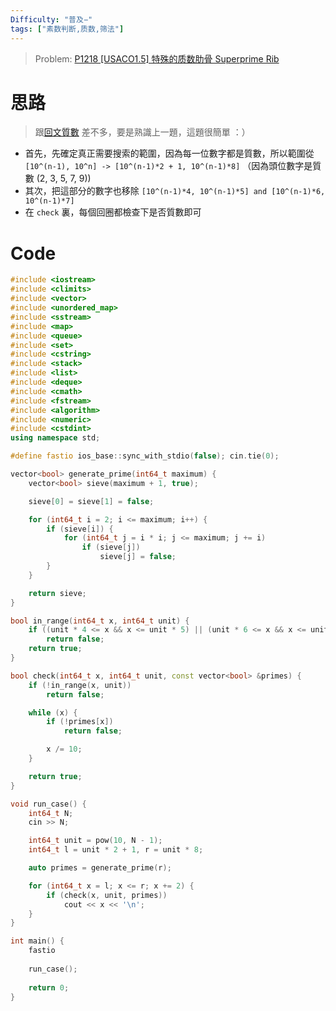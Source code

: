 ```yaml
---
Difficulty: "普及−"
tags: ["素数判断,质数,筛法"]
---
```


> Problem: [P1218 [USACO1.5] 特殊的质数肋骨 Superprime Rib](https://www.luogu.com.cn/problem/P1218)

# 思路
> 跟[回文質數](https://www.luogu.com.cn/problem/P1217) 差不多，要是熟識上一題，這題很簡單 ：）
- 首先，先確定真正需要搜索的範圍，因為每一位數字都是質數，所以範圍從 `[10^(n-1), 10^n] -> [10^(n-1)*2 + 1, 10^(n-1)*8]` （因為頭位數字是質數 (2, 3, 5, 7, 9))
- 其次，把這部分的數字也移除 `[10^(n-1)*4, 10^(n-1)*5] and [10^(n-1)*6, 10^(n-1)*7]`
- 在 `check` 裏，每個回圈都檢查下是否質數即可

# Code
```cpp
#include <iostream>
#include <climits>
#include <vector>
#include <unordered_map>
#include <sstream>
#include <map>
#include <queue>
#include <set>
#include <cstring>
#include <stack>
#include <list>
#include <deque>
#include <cmath>
#include <fstream>
#include <algorithm>
#include <numeric>
#include <cstdint>
using namespace std;

#define fastio ios_base::sync_with_stdio(false); cin.tie(0);

vector<bool> generate_prime(int64_t maximum) {
    vector<bool> sieve(maximum + 1, true);

    sieve[0] = sieve[1] = false;

    for (int64_t i = 2; i <= maximum; i++) {
        if (sieve[i]) {
            for (int64_t j = i * i; j <= maximum; j += i) 
                if (sieve[j])
                    sieve[j] = false;
        }
    }

    return sieve;
}

bool in_range(int64_t x, int64_t unit) {
    if ((unit * 4 <= x && x <= unit * 5) || (unit * 6 <= x && x <= unit * 7))
        return false;
    return true;
}

bool check(int64_t x, int64_t unit, const vector<bool> &primes) {
    if (!in_range(x, unit))
        return false;

    while (x) {
        if (!primes[x])
            return false;

        x /= 10;
    }

    return true;
}

void run_case() {
    int64_t N;
    cin >> N;

    int64_t unit = pow(10, N - 1);
    int64_t l = unit * 2 + 1, r = unit * 8;

    auto primes = generate_prime(r);

    for (int64_t x = l; x <= r; x += 2) {
        if (check(x, unit, primes))
            cout << x << '\n';
    }    
}

int main() {
    fastio
    
    run_case();
    
    return 0;
}
```
